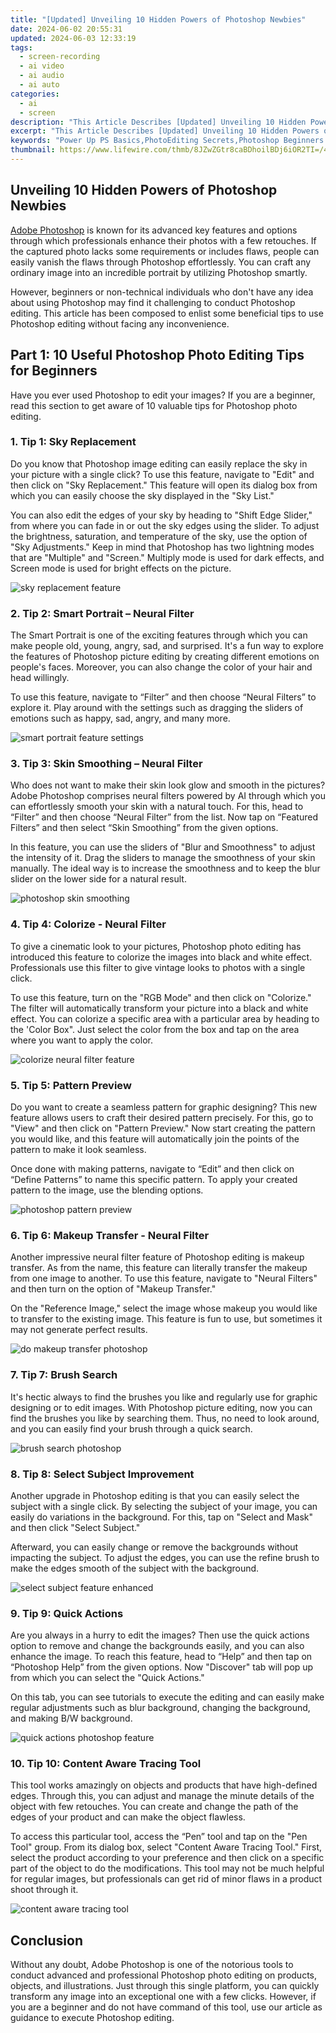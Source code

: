 ```yaml
---
title: "[Updated] Unveiling 10 Hidden Powers of Photoshop Newbies"
date: 2024-06-02 20:55:31
updated: 2024-06-03 12:33:19
tags: 
  - screen-recording
  - ai video
  - ai audio
  - ai auto
categories: 
  - ai
  - screen
description: "This Article Describes [Updated] Unveiling 10 Hidden Powers of Photoshop Newbies"
excerpt: "This Article Describes [Updated] Unveiling 10 Hidden Powers of Photoshop Newbies"
keywords: "Power Up PS Basics,PhotoEditing Secrets,Photoshop Beginners Guide,Discover PS Tips,Hidden PS Techniques,Newbie Photoshop Skills,Unlock PS Potential"
thumbnail: https://www.lifewire.com/thmb/8JZwZGtr8caBDhoilBDj6iOR2TI=/400x300/filters:no_upscale():max_bytes(150000):strip_icc():format(webp)/samsungappstore-c0194a478ba54e90a798b3bb5ff4f6d5.jpg
---
```


## Unveiling 10 Hidden Powers of Photoshop Newbies

[Adobe Photoshop](https://www.adobe.com/products/photoshop.html) is known for its advanced key features and options through which professionals enhance their photos with a few retouches. If the captured photo lacks some requirements or includes flaws, people can easily vanish the flaws through Photoshop effortlessly. You can craft any ordinary image into an incredible portrait by utilizing Photoshop smartly.

However, beginners or non-technical individuals who don't have any idea about using Photoshop may find it challenging to conduct Photoshop editing. This article has been composed to enlist some beneficial tips to use Photoshop editing without facing any inconvenience.

## Part 1: 10 Useful Photoshop Photo Editing Tips for Beginners

Have you ever used Photoshop to edit your images? If you are a beginner, read this section to get aware of 10 valuable tips for Photoshop photo editing.

### 1\. Tip 1: Sky Replacement

Do you know that Photoshop image editing can easily replace the sky in your picture with a single click? To use this feature, navigate to "Edit" and then click on "Sky Replacement." This feature will open its dialog box from which you can easily choose the sky displayed in the "Sky List."

You can also edit the edges of your sky by heading to "Shift Edge Slider," from where you can fade in or out the sky edges using the slider. To adjust the brightness, saturation, and temperature of the sky, use the option of "Sky Adjustments." Keep in mind that Photoshop has two lightning modes that are "Multiple" and "Screen." Multiply mode is used for dark effects, and Screen mode is used for bright effects on the picture.

![sky replacement feature](https://images.wondershare.com/filmora/article-images/2022/photoshop-photo-editing-tips-1.jpg)

### 2\. Tip 2: Smart Portrait – Neural Filter

The Smart Portrait is one of the exciting features through which you can make people old, young, angry, sad, and surprised. It's a fun way to explore the features of Photoshop picture editing by creating different emotions on people's faces. Moreover, you can also change the color of your hair and head willingly.

To use this feature, navigate to “Filter” and then choose “Neural Filters” to explore it. Play around with the settings such as dragging the sliders of emotions such as happy, sad, angry, and many more.

![smart portrait feature settings](https://images.wondershare.com/filmora/article-images/2022/photoshop-photo-editing-tips-2.jpg)

### 3\. Tip 3: Skin Smoothing – Neural Filter

Who does not want to make their skin look glow and smooth in the pictures? Adobe Photoshop comprises neural filters powered by AI through which you can effortlessly smooth your skin with a natural touch. For this, head to “Filter” and then choose “Neural Filter” from the list. Now tap on “Featured Filters” and then select “Skin Smoothing” from the given options.

In this feature, you can use the sliders of "Blur and Smoothness" to adjust the intensity of it. Drag the sliders to manage the smoothness of your skin manually. The ideal way is to increase the smoothness and to keep the blur slider on the lower side for a natural result.

![photoshop skin smoothing](https://images.wondershare.com/filmora/article-images/2022/photoshop-photo-editing-tips-3.jpg)

### 4\. Tip 4: Colorize - Neural Filter

To give a cinematic look to your pictures, Photoshop photo editing has introduced this feature to colorize the images into black and white effect. Professionals use this filter to give vintage looks to photos with a single click.

To use this feature, turn on the "RGB Mode" and then click on "Colorize." The filter will automatically transform your picture into a black and white effect. You can colorize a specific area with a particular area by heading to the 'Color Box". Just select the color from the box and tap on the area where you want to apply the color.

![colorize neural filter feature](https://images.wondershare.com/filmora/article-images/2022/photoshop-photo-editing-tips-4.jpg)

### 5\. Tip 5: Pattern Preview

Do you want to create a seamless pattern for graphic designing? This new feature allows users to craft their desired pattern precisely. For this, go to "View" and then click on "Pattern Preview." Now start creating the pattern you would like, and this feature will automatically join the points of the pattern to make it look seamless.

Once done with making patterns, navigate to “Edit” and then click on “Define Patterns” to name this specific pattern. To apply your created pattern to the image, use the blending options.

![photoshop pattern preview](https://images.wondershare.com/filmora/article-images/2022/photoshop-photo-editing-tips-5.jpg)

### 6\. Tip 6: Makeup Transfer - Neural Filter

Another impressive neural filter feature of Photoshop editing is makeup transfer. As from the name, this feature can literally transfer the makeup from one image to another. To use this feature, navigate to "Neural Filters" and then turn on the option of "Makeup Transfer."

On the "Reference Image," select the image whose makeup you would like to transfer to the existing image. This feature is fun to use, but sometimes it may not generate perfect results.

![do makeup transfer photoshop](https://images.wondershare.com/filmora/article-images/2022/photoshop-photo-editing-tips-6.jpg)

### 7\. Tip 7: Brush Search

It's hectic always to find the brushes you like and regularly use for graphic designing or to edit images. With Photoshop picture editing, now you can find the brushes you like by searching them. Thus, no need to look around, and you can easily find your brush through a quick search.

![brush search photoshop](https://images.wondershare.com/filmora/article-images/2022/photoshop-photo-editing-tips-7.jpg)

### 8\. Tip 8: Select Subject Improvement

Another upgrade in Photoshop editing is that you can easily select the subject with a single click. By selecting the subject of your image, you can easily do variations in the background. For this, tap on "Select and Mask" and then click "Select Subject."

Afterward, you can easily change or remove the backgrounds without impacting the subject. To adjust the edges, you can use the refine brush to make the edges smooth of the subject with the background.

![select subject feature enhanced](https://images.wondershare.com/filmora/article-images/2022/photoshop-photo-editing-tips-8.jpg)

### 9\. Tip 9: Quick Actions

Are you always in a hurry to edit the images? Then use the quick actions option to remove and change the backgrounds easily, and you can also enhance the image. To reach this feature, head to “Help” and then tap on “Photoshop Help” from the given options. Now "Discover" tab will pop up from which you can select the "Quick Actions."

On this tab, you can see tutorials to execute the editing and can easily make regular adjustments such as blur background, changing the background, and making B/W background.

![quick actions photoshop feature](https://images.wondershare.com/filmora/article-images/2022/photoshop-photo-editing-tips-9.jpg)

### 10\. Tip 10: Content Aware Tracing Tool

This tool works amazingly on objects and products that have high-defined edges. Through this, you can adjust and manage the minute details of the object with few retouches. You can create and change the path of the edges of your product and can make the object flawless.

To access this particular tool, access the “Pen” tool and tap on the "Pen Tool" group. From its dialog box, select "Content Aware Tracing Tool." First, select the product according to your preference and then click on a specific part of the object to do the modifications. This tool may not be much helpful for regular images, but professionals can get rid of minor flaws in a product shoot through it.

![content aware tracing tool](https://images.wondershare.com/filmora/article-images/2022/photoshop-photo-editing-tips-10.jpg)

## Conclusion

Without any doubt, Adobe Photoshop is one of the notorious tools to conduct advanced and professional Photoshop photo editing on products, objects, and illustrations. Just through this single platform, you can quickly transform any image into an exceptional one with a few clicks. However, if you are a beginner and do not have command of this tool, use our article as guidance to execute Photoshop editing.

<ins class="adsbygoogle"
     style="display:block"
     data-ad-format="autorelaxed"
     data-ad-client="ca-pub-7571918770474297"
     data-ad-slot="1223367746"></ins>

<ins class="adsbygoogle"
     style="display:block"
     data-ad-format="autorelaxed"
     data-ad-client="ca-pub-7571918770474297"
     data-ad-slot="1223367746"></ins>



<ins class="adsbygoogle"
     style="display:block"
     data-ad-client="ca-pub-7571918770474297"
     data-ad-slot="8358498916"
     data-ad-format="auto"
     data-full-width-responsive="true"></ins>

